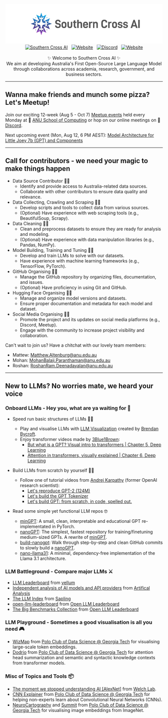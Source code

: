 <!-- title pic -->
<div align="center">
  <img src="pics/title_pic.png">
</div>
<!-- title pic -->

<!-- badges -->
<div align="center">
  <a href="https://southerncross.ai" alt="Southern Cross AI"> 
    <img alt="Southern Cross AI" src="https://img.shields.io/website?url=https%3A%2F%2Fwww.southerncross.ai&up_message=Website&up_color=gray&style=flat&logoColor=black&label=%E2%9C%AF%20Southern%20Cross%20AI&labelColor=purple"/></a>
  &nbsp;
  <a href="https://huggingface.co/SouthernCrossAI" alt="Hugging Face">
   <img alt="Website" src="https://img.shields.io/website?url=https%3A%2F%2Fhuggingface.co%2FSouthernCrossAI&up_message=Community&up_color=gray&style=flat&logo=huggingface&logoColor=white&label=Hugging%20Face&labelColor=yellow"/></a>
  &nbsp;
  <a href="https://discord.gg/nvVkJShz6K" alt="Discord">
   <img alt="Discord" src="https://img.shields.io/discord/1211168857746833408?style=flat&logo=Discord&logoColor=white&label=Discord&labelColor=blue&color=gray"/></a> 
  &nbsp;
  <a href="https://www.meetup.com/nlp-aiwizardsofoz/" alt="Meetup">
   <img alt="Website" src="https://img.shields.io/website?url=https%3A%2F%2Fwww.meetup.com%2Fnlpaiwizardsofoz%2F&up_message=Group&up_color=gray&style=flat&logo=meetup&label=Meetup&labelColor=red"/></a>
</div>
<!-- badges -->

<br>

<!-- bio -->
<div align="center">
  ✨ Welcome to Southern Cross AI ✨ <br>
  We aim at developing Australia's First Open-Source Large Language Model <br>
  through collaborations across academia, research, government, and business sectors.
</div>
<!-- bio -->

------

## Wanna make friends and munch some pizza? Let's Meetup!
Join our exciting 12-week (Aug 5 - Oct 7) [Meetup events](https://www.meetup.com/nlp-aiwizardsofoz/) held every Monday at 🏫 [ANU School of Computing](https://comp.anu.edu.au) or hop on our online meetings on 👾 [Discord](https://discord.com/invite/nvVkJShz6K). 

Next upcoming event (Mon, Aug 12, 6 PM AEST): [Model Architecture for Little Joey 7b (GPT) and Components](https://www.meetup.com/nlp-aiwizardsofoz/events/301968625/)

-----

## Call for contributors - we need your magic to make things happen

- Data Source Contributor 🕵️‍♀️
  - Identify and provide access to Australia-related data sources.
  - Collaborate with other contributors to ensure data quality and relevance.
- Data Collecting, Crawling and Scraping 👩‍🌾
  - Develop scripts and tools to collect data from various sources.
  - (Optional) Have experience with web scraping tools (e.g., BeautifulSoup, Scrapy).
- Data Cleaning 👩‍⚕️
  - Clean and preprocess datasets to ensure they are ready for analysis and modeling.
  - (Optional) Have experience with data manipulation libraries (e.g., Pandas, NumPy).
- Model Building, Training and Tuning 👩‍💻
  - Develop and train LLMs to solve with our datasets.
  - Have experience with machine learning frameworks (e.g., TensorFlow, PyTorch).
- GitHub Organising 👩‍🔧
  -	Manage the GitHub repository by organizing files, documentation, and issues.
  -	(Optional) Have proficiency in using Git and GitHub.
- Hugging Face Organising 👩‍🏭
  -	Manage and organize model versions and datasets.
  -	Ensure proper documentation and metadata for each model and dataset.
- Social Media Organising 👩‍💼
  -	Promote the project and its updates on social media platforms (e.g., Discord, Meetup).
  -	Engage with the community to increase project visibility and collaboration.

Can't wait to join us? Have a chitchat with our lovely team members:
- Mattew: Matthew.Altenburg@anu.edu.au
- Mohan: MohanBalaji.Paranthaman@anu.edu.au
- Roshan: RoshanRam.Deenadayalan@anu.edu.au

-----

## New to LLMs? No worries mate, we heard your voice
### Onboard LLMs - Hey you, what are ya waiting for 🫵
- Speed run basic structures of LLMs 🏃‍♀️
  - Play and visualise LLMs with [LLM Visualization](https://bbycroft.net/llm) created by [Brendan Bycroft](https://bbycroft.net).
  - Enjoy transformer videos made by [3Blue1Brown](https://www.youtube.com/@3blue1brown):
    - [But what is a GPT? Visual intro to transformers | Chapter 5, Deep Learning](https://youtu.be/wjZofJX0v4M?si=po4M6fKWN9FfGRiP)
    - [Attention in transformers, visually explained | Chapter 6, Deep Learning](https://youtu.be/eMlx5fFNoYc?si=K7l4Ur39Shrpjc0u)
   
- Build LLMs from scratch by yourself 🧑‍💻
  - Follow one of tutorial videos from [Andrej Karpathy](https://karpathy.ai) (former OpenAI research scientist):
    - [Let's reproduce GPT-2 (124M)](https://youtu.be/l8pRSuU81PU?si=kG4f73h7uLp9_qnf)
    - [Let's build the GPT Tokenizer](https://youtu.be/zduSFxRajkE?si=NiH9GXkjqrlsFYSw)
    - [Let's build GPT: from scratch, in code, spelled out.](https://youtu.be/kCc8FmEb1nY?si=6TLrOibEbIY9iorF)

- Read some simple yet functional LLM repos 🤓
  - [minGPT](https://github.com/karpathy/minGPT): A small, clean, interpretable and educational GPT re-implementated in PyTorch.
  - [nanoGPT](https://github.com/karpathy/nanoGPT): The simplest, fastest repository for training/finetuning medium-sized GPTs. A rewrite of [minGPT](https://github.com/karpathy/minGPT).
  - [build-nanogpt](https://github.com/karpathy/build-nanogpt): Walk through step-by-step and clean GitHub commits to slowly build a [nanoGPT](https://github.com/karpathy/nanoGPT).
  - [nano-llama31](https://github.com/karpathy/nano-llama31): A minimal, dependency-free implementation of the Llama 3.1 architecture.

### LLM Battleground - Compare major LLMs ⚔️
- [LLM Leaderboard](https://www.vellum.ai/llm-leaderboard) from [vellum](https://www.vellum.ai)
- [Independent analysis of AI models and API providers](https://artificialanalysis.ai) from [Artifical Analysis](https://artificialanalysis.ai) 
- [The LLM Index](https://sapling.ai/llm/index) from [Sapling](https://sapling.ai)
- [open-llm-leaderboard](https://huggingface.co/spaces/open-llm-leaderboard/open_llm_leaderboard) from [Open LLM Leaderboard](https://huggingface.co/open-llm-leaderboard)
- [The Big Benchmarks Collection](https://huggingface.co/collections/open-llm-leaderboard/the-big-benchmarks-collection-64faca6335a7fc7d4ffe974a) from [Open LLM Leaderboard](https://huggingface.co/open-llm-leaderboard)

### LLM Playground - Sometimes a good visualisation is all you need 🎮
  - [WizMap](https://poloclub.github.io/wizmap/) from [Polo Club of Data Science @ Georgia Tech](https://poloclub.github.io/) for visualising large-scale token embeddings.
  - [Dodrio](https://poloclub.github.io/dodrio/) from [Polo Club of Data Science @ Georgia Tech](https://poloclub.github.io/) for attention head summarization and semantic and syntactic knowledge contexts from transformer models.

### Misc of Topics and Tools 📦
  - [The moment we stopped understanding AI [AlexNet]](https://youtu.be/UZDiGooFs54?si=g3HnvENUDFNW47NE) from [Welch Lab](https://www.youtube.com/@WelchLabsVideo).
  - [CNN Explainer](https://poloclub.github.io/cnn-explainer/) from [Polo Club of Data Science @ Georgia Tech](https://poloclub.github.io/) for helping non-experts learn about Convolutional Neural Networks (CNNs).
  - [NeuroCartography](https://poloclub.github.io/neuro-cartography/) and [Summit](https://fredhohman.com/summit/) from [Polo Club of Data Science @ Georgia Tech](https://poloclub.github.io/) for visualising image embeddings from ImageNet.

<!--

**Here are some suggestions for the main project page** 👋

🌈 Contribution guidelines - how can the community get involved?
👩‍💻 Useful resources - where can the community find your docs? Is there anything else the community should know?
🧙 Remember, you can do mighty things with the power of [Markdown](https://docs.github.com/github/writing-on-github/getting-started-with-writing-and-formatting-on-github/basic-writing-and-formatting-syntax)

Welcome to the Southern Cross AI project's repository, aimed at developing Australia's pioneering and sovereign open-source LLM through collaborative efforts across academia, research, government, and business sectors.This repository hosts the website for documenting and facilitating the collaborative development of Australia's first LLM, serving as a central hub for information, updates, and community engagement.

## Getting Involved

**Development:** Enhance the site's functionality and user experience.

**Content:** Write documentation, tutorials, and blog posts about the project's progress.

**Feedback:** Offer suggestions and feedback on the website to ensure it effectively serves the project's needs and the community's expectations.

## How to Contribute and Submit a Pull Request

Follow these steps to contribute to the project and submit your changes through a pull request.

## Public Preview Branch URL

https://website-jxwq8hwf0-southern-cross-ai.vercel.app/

### Step 1: Set Up for Development

1. **Fork and Clone the Repository**: Clone the project to your local machine to get started.
   ```
   git clone https://github.com/Southern-Cross-AI/WebSite.git
   ```
2. **Install Dependencies**: Navigate to the project directory and install its dependencies.

   ```
   npm install
   ```

   Alternatively, use `yarn` or `pnpm` if you prefer.

3. **Start the Development Server**: Run the development server to see your changes in real time.
   ```
   npm run dev
   ```
   You can also use `yarn dev`, `pnpm dev`, or `bun dev` based on your setup.

### Step 2: Make Your Contribution

1. **Create a New Branch**: Create a new branch for your changes.
   ```
   git checkout -b your-branch-name
   ```
2. **Make Your Changes**: Implement the changes or improvements you're contributing.

3. **Commit Your Changes**: Commit your changes with a descriptive message.
   ```
   git add .
   git commit -m "Your descriptive commit message"
   ```

### Step 3: Submit Your Pull Request

1. **Push to Your Fork**: If it's your first contribution, make sure to fork the repository. Then, push your branch to your fork.
   ```
   git push origin your-branch-name
   ```
2. **Open a Pull Request (PR)**: Navigate to the original repository on GitHub. You should see a prompt to open a pull request with your changes. If not, go to the "Pull requests" tab, click "New pull request", then "compare across forks", and select your branch.

3. **Describe Your PR**: Provide a concise title and detailed description for your pull request. Explain the changes you've made and their impact.

4. **Submit the PR**: Submit your pull request. Await feedback or approval from the project maintainers.

---

**Important Links:**

- [Licence](LICENCE.md)
- [About Us](about.md)
- [Vision, Mission and Principles](vision-mission-principles.md)
- [Feedback or Suggestions](feedback.md)
- [Privacy Policy](privacy.md)
- [Terms of Use](terms.md)

-->

